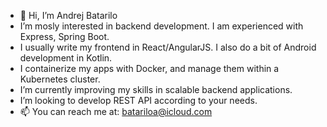 - 👋 Hi, I’m Andrej Batarilo
- I’m mosly interested in backend development. I am experienced with Express, Spring Boot.
- I usually write my frontend in React/AngularJS. I also do a bit of Android development in Kotlin.
- I containerize my apps with Docker, and manage them within a Kubernetes cluster.
- I’m currently improving my skills in scalable backend applications. 
- I’m looking to develop REST API according to your needs.
- 📫 You can reach me at: batariloa@icloud.com
